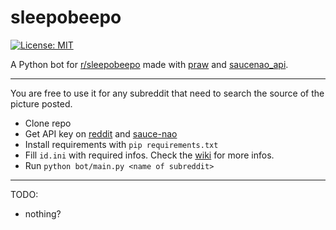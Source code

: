 # sleepobeepo

[![License: MIT](https://img.shields.io/badge/License-MIT-yellow.svg)](https://opensource.org/licenses/MIT)

A Python bot for [r/sleepobeepo](https://www.reddit.com/r/sleepobeepo) made with 
[praw](https://github.com/praw-dev/praw) and [saucenao_api](https://github.com/nomnoms12/saucenao_api).
___
You are free to use it for any subreddit that need to search the source of the picture posted.

- Clone repo
- Get API key on [reddit](https://www.reddit.com/prefs/apps)
  and [sauce-nao](https://saucenao.com/user.php?page=search-api)
- Install requirements with `pip requirements.txt`
- Fill `id.ini` with required infos. Check the [wiki](https://github.com/n3r0t/sleepobeepo/wiki/How-to-fill-id.ini) for more infos.
- Run `python bot/main.py <name of subreddit>`
___
TODO:
- nothing?
